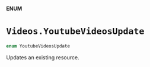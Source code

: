 **ENUM**

# `Videos.YoutubeVideosUpdate`

```swift
enum YoutubeVideosUpdate
```

Updates an existing resource.
